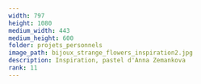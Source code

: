 ```yaml
---
width: 797
height: 1080
medium_width: 443
medium_height: 600
folder: projets_personnels
image_path: bijoux_strange_flowers_inspiration2.jpg
description: Inspiration, pastel d'Anna Zemankova
rank: 11
---
```

